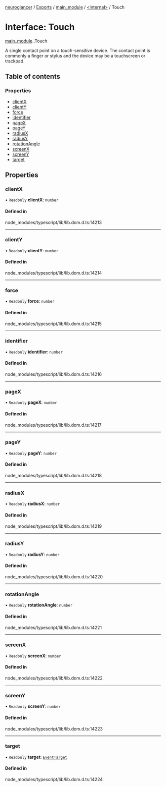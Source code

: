 [neuroglancer](../README.md) / [Exports](../modules.md) / [main\_module](../modules/main_module.md) / [<internal\>](../modules/main_module._internal_.md) / Touch

# Interface: Touch

[main_module](../modules/main_module.md).[<internal>](../modules/main_module._internal_.md).Touch

A single contact point on a touch-sensitive device. The contact point is commonly a finger or stylus and the device may be a touchscreen or trackpad.

## Table of contents

### Properties

- [clientX](main_module._internal_.Touch.md#clientx)
- [clientY](main_module._internal_.Touch.md#clienty)
- [force](main_module._internal_.Touch.md#force)
- [identifier](main_module._internal_.Touch.md#identifier)
- [pageX](main_module._internal_.Touch.md#pagex)
- [pageY](main_module._internal_.Touch.md#pagey)
- [radiusX](main_module._internal_.Touch.md#radiusx)
- [radiusY](main_module._internal_.Touch.md#radiusy)
- [rotationAngle](main_module._internal_.Touch.md#rotationangle)
- [screenX](main_module._internal_.Touch.md#screenx)
- [screenY](main_module._internal_.Touch.md#screeny)
- [target](main_module._internal_.Touch.md#target)

## Properties

### clientX

• `Readonly` **clientX**: `number`

#### Defined in

node_modules/typescript/lib/lib.dom.d.ts:14213

___

### clientY

• `Readonly` **clientY**: `number`

#### Defined in

node_modules/typescript/lib/lib.dom.d.ts:14214

___

### force

• `Readonly` **force**: `number`

#### Defined in

node_modules/typescript/lib/lib.dom.d.ts:14215

___

### identifier

• `Readonly` **identifier**: `number`

#### Defined in

node_modules/typescript/lib/lib.dom.d.ts:14216

___

### pageX

• `Readonly` **pageX**: `number`

#### Defined in

node_modules/typescript/lib/lib.dom.d.ts:14217

___

### pageY

• `Readonly` **pageY**: `number`

#### Defined in

node_modules/typescript/lib/lib.dom.d.ts:14218

___

### radiusX

• `Readonly` **radiusX**: `number`

#### Defined in

node_modules/typescript/lib/lib.dom.d.ts:14219

___

### radiusY

• `Readonly` **radiusY**: `number`

#### Defined in

node_modules/typescript/lib/lib.dom.d.ts:14220

___

### rotationAngle

• `Readonly` **rotationAngle**: `number`

#### Defined in

node_modules/typescript/lib/lib.dom.d.ts:14221

___

### screenX

• `Readonly` **screenX**: `number`

#### Defined in

node_modules/typescript/lib/lib.dom.d.ts:14222

___

### screenY

• `Readonly` **screenY**: `number`

#### Defined in

node_modules/typescript/lib/lib.dom.d.ts:14223

___

### target

• `Readonly` **target**: [`EventTarget`](../modules/main_module._internal_.md#eventtarget)

#### Defined in

node_modules/typescript/lib/lib.dom.d.ts:14224
